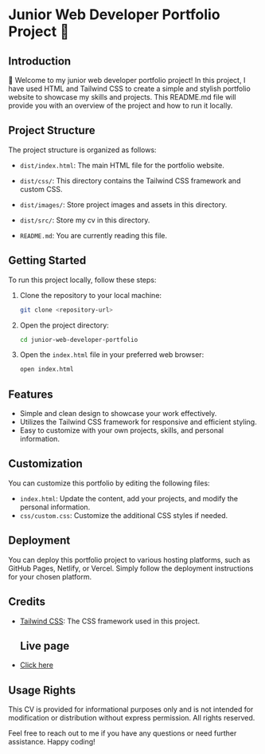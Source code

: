 # Junior Web Developer Portfolio Project 🚀️

## Introduction

👋️ Welcome to my junior web developer portfolio project! In this project, I have used HTML and Tailwind CSS to create a simple and stylish portfolio website to showcase my skills and projects. This README.md file will provide you with an overview of the project and how to run it locally.

## Project Structure

The project structure is organized as follows:

- `dist/index.html`: The main HTML file for the portfolio website.
- `dist/css/`: This directory contains the Tailwind CSS framework and custom CSS.
- `dist/images/`: Store project images and assets in this directory.
- `dist/src/`: Store my cv in this directory.

- `README.md`: You are currently reading this file.

## Getting Started

To run this project locally, follow these steps:

1. Clone the repository to your local machine:

   ```bash
   git clone <repository-url>
   ```

2. Open the project directory:

   ```bash
   cd junior-web-developer-portfolio
   ```

3. Open the `index.html` file in your preferred web browser:

   ```bash
   open index.html
   ```

## Features

- Simple and clean design to showcase your work effectively.
- Utilizes the Tailwind CSS framework for responsive and efficient styling.
- Easy to customize with your own projects, skills, and personal information.

## Customization

You can customize this portfolio by editing the following files:

- `index.html`: Update the content, add your projects, and modify the personal information.
- `css/custom.css`: Customize the additional CSS styles if needed.

## Deployment

You can deploy this portfolio project to various hosting platforms, such as GitHub Pages, Netlify, or Vercel. Simply follow the deployment instructions for your chosen platform.

## Credits

- [Tailwind CSS](https://tailwindcss.com/): The CSS framework used in this project.

  ## Live page
- [Click here](https://myportfolio-katesarant.netlify.app/)

## Usage Rights

This CV is provided for informational purposes only and is not intended for modification or distribution without express permission. All rights reserved.


Feel free to reach out to me if you have any questions or need further assistance. Happy coding!
